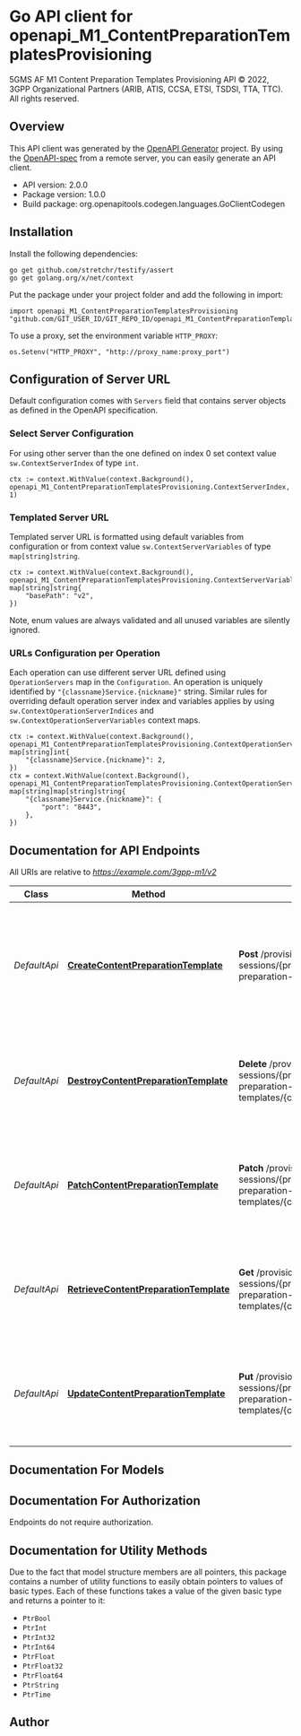 # Go API client for openapi_M1_ContentPreparationTemplatesProvisioning

5GMS AF M1 Content Preparation Templates Provisioning API
© 2022, 3GPP Organizational Partners (ARIB, ATIS, CCSA, ETSI, TSDSI, TTA, TTC).
All rights reserved.


## Overview
This API client was generated by the [OpenAPI Generator](https://openapi-generator.tech) project.  By using the [OpenAPI-spec](https://www.openapis.org/) from a remote server, you can easily generate an API client.

- API version: 2.0.0
- Package version: 1.0.0
- Build package: org.openapitools.codegen.languages.GoClientCodegen

## Installation

Install the following dependencies:

```shell
go get github.com/stretchr/testify/assert
go get golang.org/x/net/context
```

Put the package under your project folder and add the following in import:

```golang
import openapi_M1_ContentPreparationTemplatesProvisioning "github.com/GIT_USER_ID/GIT_REPO_ID/openapi_M1_ContentPreparationTemplatesProvisioning"
```

To use a proxy, set the environment variable `HTTP_PROXY`:

```golang
os.Setenv("HTTP_PROXY", "http://proxy_name:proxy_port")
```

## Configuration of Server URL

Default configuration comes with `Servers` field that contains server objects as defined in the OpenAPI specification.

### Select Server Configuration

For using other server than the one defined on index 0 set context value `sw.ContextServerIndex` of type `int`.

```golang
ctx := context.WithValue(context.Background(), openapi_M1_ContentPreparationTemplatesProvisioning.ContextServerIndex, 1)
```

### Templated Server URL

Templated server URL is formatted using default variables from configuration or from context value `sw.ContextServerVariables` of type `map[string]string`.

```golang
ctx := context.WithValue(context.Background(), openapi_M1_ContentPreparationTemplatesProvisioning.ContextServerVariables, map[string]string{
	"basePath": "v2",
})
```

Note, enum values are always validated and all unused variables are silently ignored.

### URLs Configuration per Operation

Each operation can use different server URL defined using `OperationServers` map in the `Configuration`.
An operation is uniquely identified by `"{classname}Service.{nickname}"` string.
Similar rules for overriding default operation server index and variables applies by using `sw.ContextOperationServerIndices` and `sw.ContextOperationServerVariables` context maps.

```golang
ctx := context.WithValue(context.Background(), openapi_M1_ContentPreparationTemplatesProvisioning.ContextOperationServerIndices, map[string]int{
	"{classname}Service.{nickname}": 2,
})
ctx = context.WithValue(context.Background(), openapi_M1_ContentPreparationTemplatesProvisioning.ContextOperationServerVariables, map[string]map[string]string{
	"{classname}Service.{nickname}": {
		"port": "8443",
	},
})
```

## Documentation for API Endpoints

All URIs are relative to *https://example.com/3gpp-m1/v2*

Class | Method | HTTP request | Description
------------ | ------------- | ------------- | -------------
*DefaultApi* | [**CreateContentPreparationTemplate**](docs/DefaultApi.md#createcontentpreparationtemplate) | **Post** /provisioning-sessions/{provisioningSessionId}/content-preparation-templates | Create (and optionally upload) a new Content Preparation Template for the specified Provisioning Session
*DefaultApi* | [**DestroyContentPreparationTemplate**](docs/DefaultApi.md#destroycontentpreparationtemplate) | **Delete** /provisioning-sessions/{provisioningSessionId}/content-preparation-templates/{contentPreparationTemplateId} | Destroy the specified Content Preparation Template of the specified Provisioning Session
*DefaultApi* | [**PatchContentPreparationTemplate**](docs/DefaultApi.md#patchcontentpreparationtemplate) | **Patch** /provisioning-sessions/{provisioningSessionId}/content-preparation-templates/{contentPreparationTemplateId} | Patch the specified Content Preparation Template for the specified Provisioning Session
*DefaultApi* | [**RetrieveContentPreparationTemplate**](docs/DefaultApi.md#retrievecontentpreparationtemplate) | **Get** /provisioning-sessions/{provisioningSessionId}/content-preparation-templates/{contentPreparationTemplateId} | Retrieve the specified Content Preparation Template of the specified Provisioning Session
*DefaultApi* | [**UpdateContentPreparationTemplate**](docs/DefaultApi.md#updatecontentpreparationtemplate) | **Put** /provisioning-sessions/{provisioningSessionId}/content-preparation-templates/{contentPreparationTemplateId} | Update the specified Content Preparation Template for the specified Provisioning Session


## Documentation For Models



## Documentation For Authorization

 Endpoints do not require authorization.


## Documentation for Utility Methods

Due to the fact that model structure members are all pointers, this package contains
a number of utility functions to easily obtain pointers to values of basic types.
Each of these functions takes a value of the given basic type and returns a pointer to it:

* `PtrBool`
* `PtrInt`
* `PtrInt32`
* `PtrInt64`
* `PtrFloat`
* `PtrFloat32`
* `PtrFloat64`
* `PtrString`
* `PtrTime`

## Author



